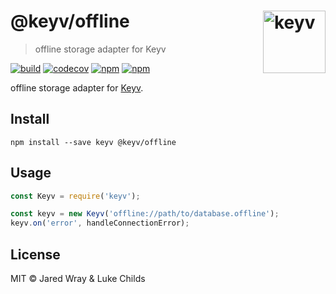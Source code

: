 # @keyv/offline [<img width="100" align="right" src="https://rawgit.com/lukechilds/keyv/master/media/logo.svg" alt="keyv">](https://github.com/lukechilds/keyv)

> offline storage adapter for Keyv

[![build](https://github.com/jaredwray/keyv/actions/workflows/tests.yaml/badge.svg)](https://github.com/jaredwray/keyv/actions/workflows/tests.yaml)
[![codecov](https://codecov.io/gh/jaredwray/keyv/branch/main/graph/badge.svg?token=bRzR3RyOXZ)](https://codecov.io/gh/jaredwray/keyv)
[![npm](https://img.shields.io/npm/v/@keyv/offline.svg)](https://www.npmjs.com/package/@keyv/offline)
[![npm](https://img.shields.io/npm/dm/@keyv/offline)](https://npmjs.com/package/@keyv/offline)

offline storage adapter for [Keyv](https://github.com/lukechilds/keyv).

## Install

```shell
npm install --save keyv @keyv/offline
```

## Usage

```js
const Keyv = require('keyv');

const keyv = new Keyv('offline://path/to/database.offline');
keyv.on('error', handleConnectionError);
```

## License

MIT © Jared Wray & Luke Childs
